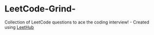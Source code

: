# LeetCode-Grind-
Collection of LeetCode questions to ace the coding interview! - Created using [LeetHub](https://github.com/QasimWani/LeetHub)
